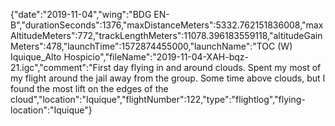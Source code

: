 {"date":"2019-11-04","wing":"BDG EN-B","durationSeconds":1376,"maxDistanceMeters":5332.762151836008,"maxAltitudeMeters":772,"trackLengthMeters":11078.396183559118,"altitudeGainMeters":478,"launchTime":1572874455000,"launchName":"TOC (W) Iquique_Alto Hospicio","fileName":"2019-11-04-XAH-bqz-21.igc","comment":"First day flying in and around clouds.  Spent my most of my flight around the jail away from the group.  Some time above clouds, but I found the most lift on the edges of the cloud","location":"Iquique","flightNumber":122,"type":"flightlog","flying-location":"Iquique"}
